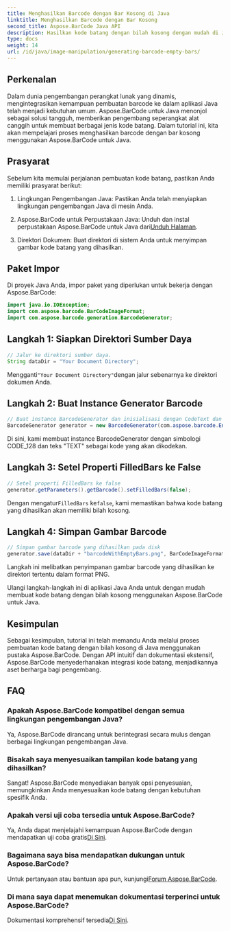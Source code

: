 ```yaml
---
title: Menghasilkan Barcode dengan Bar Kosong di Java
linktitle: Menghasilkan Barcode dengan Bar Kosong
second_title: Aspose.BarCode Java API
description: Hasilkan kode batang dengan bilah kosong dengan mudah di Java menggunakan Aspose.BarCode. Sesuaikan tampilan dan integrasikan dengan mulus. Jelajahi tutorialnya sekarang!
type: docs
weight: 14
url: /id/java/image-manipulation/generating-barcode-empty-bars/
---
```


## Perkenalan

Dalam dunia pengembangan perangkat lunak yang dinamis, mengintegrasikan kemampuan pembuatan barcode ke dalam aplikasi Java telah menjadi kebutuhan umum. Aspose.BarCode untuk Java menonjol sebagai solusi tangguh, memberikan pengembang seperangkat alat canggih untuk membuat berbagai jenis kode batang. Dalam tutorial ini, kita akan mempelajari proses menghasilkan barcode dengan bar kosong menggunakan Aspose.BarCode untuk Java.

## Prasyarat

Sebelum kita memulai perjalanan pembuatan kode batang, pastikan Anda memiliki prasyarat berikut:

1. Lingkungan Pengembangan Java: Pastikan Anda telah menyiapkan lingkungan pengembangan Java di mesin Anda.

2.  Aspose.BarCode untuk Perpustakaan Java: Unduh dan instal perpustakaan Aspose.BarCode untuk Java dari[Unduh Halaman](https://releases.aspose.com/barcode/java/).

3. Direktori Dokumen: Buat direktori di sistem Anda untuk menyimpan gambar kode batang yang dihasilkan.

## Paket Impor

Di proyek Java Anda, impor paket yang diperlukan untuk bekerja dengan Aspose.BarCode:

```java
import java.io.IOException;
import com.aspose.barcode.BarCodeImageFormat;
import com.aspose.barcode.generation.BarcodeGenerator;
```

## Langkah 1: Siapkan Direktori Sumber Daya

```java
// Jalur ke direktori sumber daya.
String dataDir = "Your Document Directory";
```

 Mengganti`"Your Document Directory"`dengan jalur sebenarnya ke direktori dokumen Anda.

## Langkah 2: Buat Instance Generator Barcode

```java
// Buat instance BarcodeGenerator dan inisialisasi dengan CodeText dan Simbologi
BarcodeGenerator generator = new BarcodeGenerator(com.aspose.barcode.EncodeTypes.CODE_128, "TEXT");
```

Di sini, kami membuat instance BarcodeGenerator dengan simbologi CODE_128 dan teks "TEXT" sebagai kode yang akan dikodekan.

## Langkah 3: Setel Properti FilledBars ke False

```java
// Setel properti FilledBars ke false
generator.getParameters().getBarcode().setFilledBars(false);
```

 Dengan mengatur`FilledBars` ke`false`, kami memastikan bahwa kode batang yang dihasilkan akan memiliki bilah kosong.

## Langkah 4: Simpan Gambar Barcode

```java
// Simpan gambar barcode yang dihasilkan pada disk
generator.save(dataDir + "barcodeWithEmptyBars.png", BarCodeImageFormat.PNG);
```

Langkah ini melibatkan penyimpanan gambar barcode yang dihasilkan ke direktori tertentu dalam format PNG.

Ulangi langkah-langkah ini di aplikasi Java Anda untuk dengan mudah membuat kode batang dengan bilah kosong menggunakan Aspose.BarCode untuk Java.

## Kesimpulan

Sebagai kesimpulan, tutorial ini telah memandu Anda melalui proses pembuatan kode batang dengan bilah kosong di Java menggunakan pustaka Aspose.BarCode. Dengan API intuitif dan dokumentasi ekstensif, Aspose.BarCode menyederhanakan integrasi kode batang, menjadikannya aset berharga bagi pengembang.

## FAQ

### Apakah Aspose.BarCode kompatibel dengan semua lingkungan pengembangan Java?
Ya, Aspose.BarCode dirancang untuk berintegrasi secara mulus dengan berbagai lingkungan pengembangan Java.

### Bisakah saya menyesuaikan tampilan kode batang yang dihasilkan?
Sangat! Aspose.BarCode menyediakan banyak opsi penyesuaian, memungkinkan Anda menyesuaikan kode batang dengan kebutuhan spesifik Anda.

### Apakah versi uji coba tersedia untuk Aspose.BarCode?
 Ya, Anda dapat menjelajahi kemampuan Aspose.BarCode dengan mendapatkan uji coba gratis[Di Sini](https://releases.aspose.com/).

### Bagaimana saya bisa mendapatkan dukungan untuk Aspose.BarCode?
 Untuk pertanyaan atau bantuan apa pun, kunjungi[Forum Aspose.BarCode](https://forum.aspose.com/c/barcode/13).

### Di mana saya dapat menemukan dokumentasi terperinci untuk Aspose.BarCode?
 Dokumentasi komprehensif tersedia[Di Sini](https://reference.aspose.com/barcode/java/).